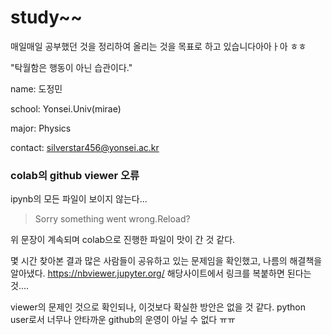 # study~~

매일매일 공부했던 것을 정리하여 올리는 것을 목표로 하고 있습니다아아ㅏ아 ㅎㅎ

"탁월함은 행동이 아닌 습관이다."


name: 도정민

school: Yonsei.Univ(mirae)

major: Physics

contact: silverstar456@yonsei.ac.kr







### colab의 github viewer 오류

ipynb의 모든 파일이 보이지 않는다... 
> Sorry something went wrong.Reload?

위 문장이 계속되며 colab으로 진행한 파일이 맛이 간 것 같다.

몇 시간 찾아본 결과 많은 사람들이 공유하고 있는 문제임을 확인했고, 나름의 해결책을 알아냈다.
https://nbviewer.jupyter.org/ 해당사이트에서 링크를 복붙하면 된다는 것....

viewer의 문제인 것으로 확인되나, 이것보다 확실한 방안은 없을 것 같다.
python user로서 너무나 안타까운 github의 운영이 아닐 수 없다 ㅠㅠ
